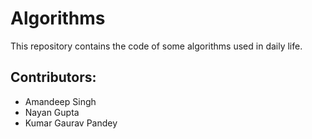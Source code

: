 # Algorithms
This repository contains the code of some algorithms used in daily life.

## Contributors:
* Amandeep Singh
* Nayan Gupta
* Kumar Gaurav Pandey

